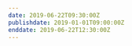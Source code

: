 ```yaml
---
date: 2019-06-22T09:30:00Z
publishdate: 2019-01-01T09:00:00Z
enddate: 2019-06-22T12:30:00Z 
---
```


